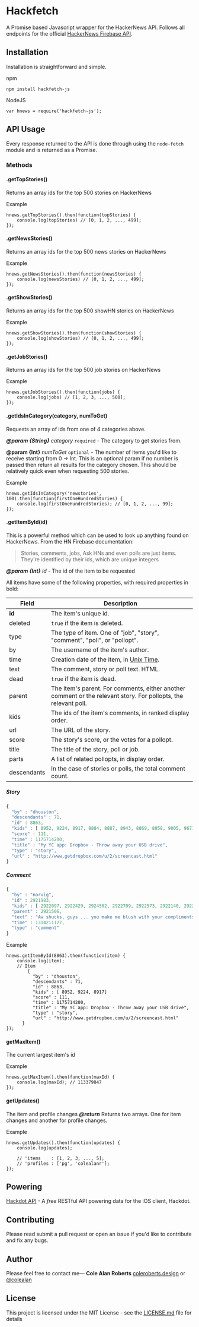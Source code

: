 # Hackfetch

A Promise based Javascript wrapper for the HackerNews API. Follows all endpoints for the official [HackerNews Firebase API](https://github.com/HackerNews/API/).



## Installation
Installation is straightforward and simple.

npm
```
npm install hackfetch-js
```

NodeJS
```
var hnews = require('hackfetch-js');
```

## API Usage

Every response returned to the API is done through using the `node-fetch` module and is returned as a Promise.

### Methods


#### .getTopStories()

Returns an array ids for the top 500 stories on HackerNews

Example
```
hnews.getTopStories().then(function(topStories) {
    console.log(topStories) // [0, 1, 2, ..., 499];
});
```
#### .getNewsStories()

Returns an array ids for the top 500 news stories on HackerNews

Example
```
hnews.getNewsStories().then(function(newsStories) {
    console.log(newsStories) // [0, 1, 2, ..., 499];
});
```
#### .getShowStories()

Returns an array ids for the top 500 showHN stories on HackerNews

Example
```
hnews.getShowStories().then(function(showStories) {
    console.log(showStories) // [0, 1, 2, ..., 499];
});
```
#### .getJobStories()

Returns an array ids for the top 500 job stories on HackerNews

Example
```
hnews.getJobStories().then(function(jobs) {
    console.log(jobs) // [1, 2, 3, ..., 500];
});
```
#### .getIdsInCategory(category, numToGet)

Requests an array of ids from one of 4 categories above.

***@param {String}*** _category_ `required`  - The category to get stories from.

**@param {Int}**  _numToGet_ `optional` - The number of items you'd like to receive starting from 0 -> Int. This is an optional param if no number is passed then return all results for the category chosen. This should be relatively quick even when requesting 500 stories.

Example
```
hnews.getIdsInCategory('newstories', 100).then(function(firstOneHundredStories) {
    console.log(firstOneHundredStories); // [0, 1, 2, ..., 99];
});
```
#### .getItemById(id)
This is a powerful method which can be used to look up anything found on HackerNews. From the HN Firebase documentation:
> Stories, comments, jobs, Ask HNs and even polls are just items. They're identified by their ids, which are unique integers

***@param {Int}*** _id_ - The id of the item to be requested

All items have some of the following properties, with required properties in bold:

Field | Description
------|------------
**id** | The item's unique id.
deleted | `true` if the item is deleted.
type | The type of item. One of "job", "story", "comment", "poll", or "pollopt".
by | The username of the item's author.
time | Creation date of the item, in [Unix Time](http://en.wikipedia.org/wiki/Unix_time).
text | The comment, story or poll text. HTML.
dead | `true` if the item is dead.
parent | The item's parent. For comments, either another comment or the relevant story. For pollopts, the relevant poll.
kids | The ids of the item's comments, in ranked display order.
url | The URL of the story.
score | The story's score, or the votes for a pollopt.
title | The title of the story, poll or job.
parts | A list of related pollopts, in display order.
descendants | In the case of stories or polls, the total comment count.

##### Story

```javascript
{
  "by" : "dhouston",
  "descendants" : 71,
  "id" : 8863,
  "kids" : [ 8952, 9224, 8917, 8884, 8887, 8943, 8869, 8958, 9005, 9671, 8940, 9067, 8908, 9055, 8865, 8881, 8872, 8873, 8955, 10403, 8903, 8928, 9125, 8998, 8901, 8902, 8907, 8894, 8878, 8870, 8980, 8934, 8876 ],
  "score" : 111,
  "time" : 1175714200,
  "title" : "My YC app: Dropbox - Throw away your USB drive",
  "type" : "story",
  "url" : "http://www.getdropbox.com/u/2/screencast.html"
}
```

##### Comment

```javascript
{
  "by" : "norvig",
  "id" : 2921983,
  "kids" : [ 2922097, 2922429, 2924562, 2922709, 2922573, 2922140, 2922141 ],
  "parent" : 2921506,
  "text" : "Aw shucks, guys ... you make me blush with your compliments.<p>Tell you what, Ill make a deal: I'll keep writing if you keep reading. K?",
  "time" : 1314211127,
  "type" : "comment"
}
```


Example
```
hnews.getItemById(8863).then(function(item) {
    console.log(item);
    // Item
        {
          "by" : "dhouston",
          "descendants" : 71,
          "id" : 8863,
          "kids" : [ 8952, 9224, 8917]
          "score" : 111,
          "time" : 1175714200,
          "title" : "My YC app: Dropbox - Throw away your USB drive",
          "type" : "story",
          "url" : "http://www.getdropbox.com/u/2/screencast.html"
      }
});
```

#### getMaxItem()
The current largest item's id

Example
```
hnews.getMaxItem().then(function(maxId) {
    console.log(maxId); // 113379847
});

```
#### getUpdates()
The item and profile changes
***@return*** Returns two arrays. One for item changes and another for profile changes.

Example
```
hnews.getUpdates().then(function(updates) {
    console.log(updates);

    // 'items    : [1, 2, 3, ..., 5];
    // 'profiles : ['pg', 'colealanr'];
});
```

## Powering

[Hackdot API](http://api.hack.co/) - A _free_ RESTful API powering data for the iOS client, Hackdot.

## Contributing

Please read submit a pull request or open an issue if you'd like to contribute and fix any bugs.

## Author
Please feel free to contact me—
**Cole Alan Roberts**  [coleroberts.design](http://coleroberts.design/) or [@colealan](https://twitter.com/colealan)

## License

This project is licensed under the MIT License - see the [LICENSE.md](LICENSE.md) file for details
